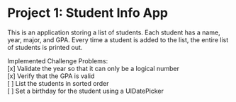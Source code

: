 # Project 1: Student Info App

This is an application storing a list of students. Each student has a name, year, major, and GPA. Every time a student is added to the list, the entire list of students is printed out.

Implemented Challenge Problems: <br>
[x] Validate the year so that it can only be a logical number <br>
[x] Verify that the GPA is valid <br>
[ ] List the students in sorted order <br>
[ ] Set a birthday for the student using a UIDatePicker <br>